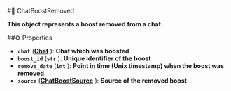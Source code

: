 #🔮 ChatBoostRemoved

**This object represents a boost removed from a chat.**

##⚙️ Properties

- **`chat`** (**[Chat](Chat.md)** ): **Chat which was boosted**
- **`boost_id`** (**`str`** ): **Unique identifier of the boost**
- **`remove_date`** (**`int`** ): **Point in time (Unix timestamp) when the boost was removed**
- **`source`** (**[ChatBoostSource](ChatBoostSource.md)** ): **Source of the removed boost**

